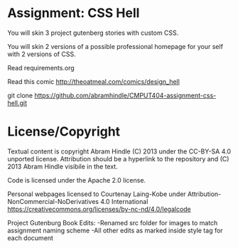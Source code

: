 Assignment: CSS Hell
====================

You will skin 3 project gutenberg stories with custom CSS.

You will skin 2 versions of a possible professional homepage for your
self with 2 versions of CSS.

Read requirements.org

Read this comic http://theoatmeal.com/comics/design_hell

git clone https://github.com/abramhindle/CMPUT404-assignment-css-hell.git

License/Copyright
=================

Textual content is copyright Abram Hindle (C) 2013 under the CC-BY-SA
4.0 unported license. Attribution should be a hyperlink to the
repository and (C) 2013 Abram Hindle visibile in the text.

Code is licensed under the Apache 2.0 license.

Personal webpages licensed to Courtenay Laing-Kobe under Attribution-NonCommercial-NoDerivatives 4.0 International https://creativecommons.org/licenses/by-nc-nd/4.0/legalcode

Project Gutenburg Book Edits:
-Renamed src folder for images to match assignment naming scheme
-All other edits as marked inside style tag for each document 


